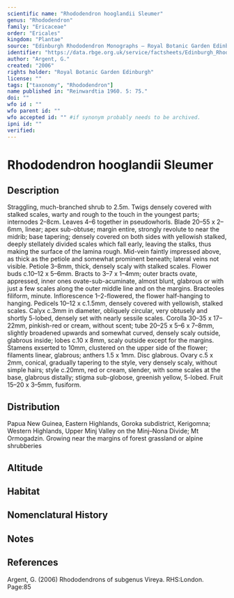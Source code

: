 ```yaml
---
scientific name: "Rhododendron hooglandii Sleumer"
genus: "Rhododendron"
family: "Ericaceae"
order: "Ericales"
kingdom: "Plantae"
source: "Edinburgh Rhododendron Monographs – Royal Botanic Garden Edinburgh"
identifier: "https://data.rbge.org.uk/service/factsheets/Edinburgh_Rhododendron_Monographs.xhtml"
author: "Argent, G."
created: "2006"
rights holder: "Royal Botanic Garden Edinburgh"
license: ""
tags: ["taxonomy", "Rhododendron"]
name published in: "Reinwardtia 1960. 5: 75."
doi: ""
wfo id : ""
wfo parent id: ""
wfo accepted id: "" #if synonym probably needs to be archived.                      
ipni id: ""
verified:
---
```


                       

# Rhododendron hooglandii Sleumer

## Description
Straggling, much-branched shrub to 2.5m. Twigs densely covered with stalked scales, warty and rough to the touch in the youngest parts; internodes 2–8cm. Leaves 4–6 together in pseudowhorls. Blade 20–55 x 2–6mm, linear; apex sub-obtuse; margin entire, strongly revo­lute to near the midrib; base tapering; densely covered on both sides with yellowish stalked, deeply stellately divided scales which fall early, leaving the stalks, thus making the surface of the lamina rough. Mid-vein faintly impressed above, as thick as the petiole and somewhat prominent beneath; lateral veins not visible. Petiole 3–8mm, thick, densely scaly with stalked scales. Flower buds c.10–12 x 5–6mm. Bracts to 3–7 x 1–4mm; outer bracts ovate, appressed, inner ones ovate-sub-acuminate, almost blunt, glabrous or with just a few scales along the outer middle line and on the margins. Bracteoles filiform, minute. Inflorescence 1–2-flowered, the flower half-hanging to hanging. Pedicels 10–12 x c.1.5mm, densely covered with yellowish, stalked scales. Calyx c.3mm in diameter, obliquely circular, very obtusely and shortly 5-lobed, densely set with nearly sessile scales. Corolla 30–35 x 17–22mm, pinkish-red or cream, without scent; tube 20–25 x 5–6 x 7–8mm, slightly broadened upwards and somewhat curved, densely scaly outside, glabrous inside; lobes c.10 x 8mm, scaly outside except for the margins. Stamens exserted to 10mm, clustered on the upper side of the flower; filaments linear, glabrous; anthers 1.5 x 1mm. Disc glabrous. Ovary c.5 x 2mm, con­ical, gradually tapering to the style, very densely scaly, without simple hairs; style c.20mm, red or cream, slender, with some scales at the base, glabrous distally; stigma sub-globose, greenish yellow, 5-lobed. Fruit 15–20 x 3–5mm, fusiform.

## Distribution
Papua New Guinea, Eastern Highlands, Goroka subdistrict, Kerigomna; Western Highlands, Upper Minj Valley on the Minj–Nona Divide; Mt Ormogadzin. Growing near the margins of forest grassland or alpine shrubberies

## Altitude


## Habitat


## Nomenclatural History

                       
## Notes


## References

Argent, G. (2006) Rhododendrons of subgenus Vireya. RHS:London. Page:85
